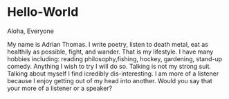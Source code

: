 # Hello-World
Aloha, Everyone

My name is Adrian Thomas. I write poetry, listen to death metal, eat as healthily as possible, fight, and wander. That is my lifestyle.
I have many hobbies including: reading philosophy,fishing, hockey, gardening, stand-up comedy. Anything I wish to try I will do so.
Talking is not my strong suit. Talking about myself I find icredibly dis-interesting. I am more of a listener because I enjoy getting out of my head into another.
Would you say that your more of a listener or a speaker?
